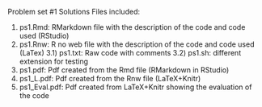 Problem set #1 Solutions
Files included:
1) ps1.Rmd: RMarkdown file with the description of the code and code used (RStudio)
2) ps1.Rnw: R no web file with the description of the code and code used (LaTex)
3.1) ps1.txt: Raw code with comments
3.2) ps1.sh: different extension for testing
4) ps1.pdf: Pdf created from the Rmd file (RMarkdown in RStudio)
5) ps1_L.pdf: Pdf created from the Rnw file (LaTeX+Knitr)
6) ps1_Eval.pdf: Pdf created from LaTeX+Knitr showing the evaluation of the code
